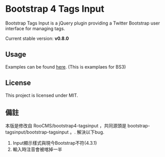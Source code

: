 # Bootstrap 4 Tags Input 
Bootstrap Tags Input is a jQuery plugin providing a Twitter Bootstrap user interface for managing tags.

Current stable version: **v0.8.0**

## Usage
Examples can be found [here](http://bootstrap-tagsinput.github.io/bootstrap-tagsinput/examples/).
(This is examplaes for BS3)


## License

This project is licensed under MIT.

## 備註
本版是修改自 RooCMS/bootstrap4-tagsinput ，共同源頭是 bootstrap-tagsinput/bootstrap-tagsinput 。.
解決以下bug.

1. Input顯示樣式與現今Bootstrap不符(4.3.1)
2. 輸入時注音會被喀掉一半

